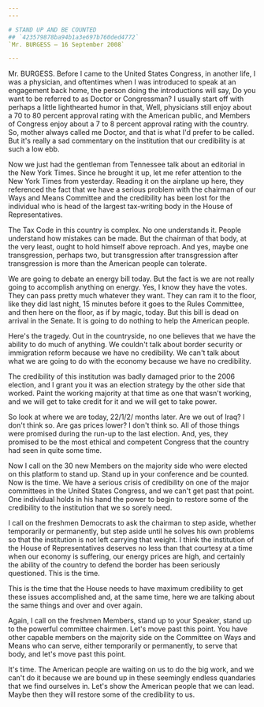 ```yaml
---
---

# STAND UP AND BE COUNTED
## `423579878ba94b1a3e697b760ded4772`
`Mr. BURGESS — 16 September 2008`

---
```



Mr. BURGESS. Before I came to the United States Congress, in another 
life, I was a physician, and oftentimes when I was introduced to speak 
at an engagement back home, the person doing the introductions will 
say, Do you want to be referred to as Doctor or Congressman? I usually 
start off with perhaps a little lighthearted humor in that, Well, 
physicians still enjoy about a 70 to 80 percent approval rating with 
the American public, and Members of Congress enjoy about a 7 to 8 
percent approval rating with the country. So, mother always called me 
Doctor, and that is what I'd prefer to be called. But it's really a sad 
commentary on the institution that our credibility is at such a low 
ebb.

Now we just had the gentleman from Tennessee talk about an editorial 
in the New York Times. Since he brought it up, let me refer attention 
to the New York Times from yesterday. Reading it on the airplane up 
here, they referenced the fact that we have a serious problem with the 
chairman of our Ways and Means Committee and the credibility has been 
lost for the individual who is head of the largest tax-writing body in 
the House of Representatives.

The Tax Code in this country is complex. No one understands it. 
People understand how mistakes can be made. But the chairman of that 
body, at the very least, ought to hold himself above reproach. And yes, 
maybe one transgression, perhaps two, but transgression after 
transgression after transgression is more than the American people can 
tolerate.

We are going to debate an energy bill today. But the fact is we are 
not really going to accomplish anything on energy. Yes, I know they 
have the votes. They can pass pretty much whatever they want. They can 
ram it to the floor, like they did last night, 15 minutes before it 
goes to the Rules Committee, and then here on the floor, as if by 
magic, today. But this bill is dead on arrival in the Senate. It is 
going to do nothing to help the American people.

Here's the tragedy. Out in the countryside, no one believes that we 
have the ability to do much of anything. We couldn't talk about border 
security or immigration reform because we have no credibility. We can't 
talk about what we are going to do with the economy because we have no 
credibility.

The credibility of this institution was badly damaged prior to the 
2006 election, and I grant you it was an election strategy by the other 
side that worked. Paint the working majority at that time as one that 
wasn't working, and we will get to take credit for it and we will get 
to take power.

So look at where we are today, 22/1/2/ months later. Are we out of 
Iraq? I don't think so. Are gas prices lower? I don't think so. All of 
those things were promised during the run-up to the last election. And, 
yes, they promised to be the most ethical and competent Congress that 
the country had seen in quite some time.

Now I call on the 30 new Members on the majority side who were 
elected on this platform to stand up. Stand up in your conference and 
be counted. Now is the time. We have a serious crisis of credibility on 
one of the major committees in the United States Congress, and we can't 
get past that point. One individual holds in his hand the power to 
begin to restore some of the credibility to the institution that we so 
sorely need.

I call on the freshmen Democrats to ask the chairman to step aside, 
whether temporarily or permanently, but step aside until he solves his 
own problems so that the institution is not left carrying that weight. 
I think the institution of the House of Representatives deserves no 
less than that courtesy at a time when our economy is suffering, our 
energy prices are high, and certainly the ability of the country to 
defend the border has been seriously questioned. This is the time.

This is the time that the House needs to have maximum credibility to 
get these issues accomplished and, at the same time, here we are 
talking about the same things and over and over again.

Again, I call on the freshmen Members, stand up to your Speaker, 
stand up to the powerful committee chairmen. Let's move past this 
point. You have other capable members on the majority side on the 
Committee on Ways and Means who can serve, either temporarily or 
permanently, to serve that body, and let's move past this point.

It's time. The American people are waiting on us to do the big work, 
and we can't do it because we are bound up in these seemingly endless 
quandaries that we find ourselves in. Let's show the American people 
that we can lead. Maybe then they will restore some of the credibility 
to us.



